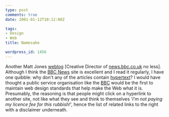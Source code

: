 ```yaml
---
type: post
comments: true
date: 2001-01-12T10:12:00Z

tags:
- Design
- Web
title: Namesake

wordpress_id: 1456
---
```


Another Matt Jones [weblog](http://www.blackbeltjones.com/work/index.html) [Creative Director of [news.bbc.co.uk](http://news.bbc.co.uk) no less]. Although I think the [BBC News](http://news.bbc.co.uk) site is excellent and I read it regularly, I have one quibble: why don't any of the articles contain [hypertext](http://www.w3.org/WhatIs.html)? I would have thought a public service organisation like the [BBC](http://www.bbc.co.uk) would be the first to maintain web design standards that help make the Web what it is. Presumably, the reasoning is that people might click on a hyperlink to another site, not like what they see and think to themselves '_I'm not paying my licence fee for this rubbish!_', hence the list of related links to the right with a disclaimer underneath. 
